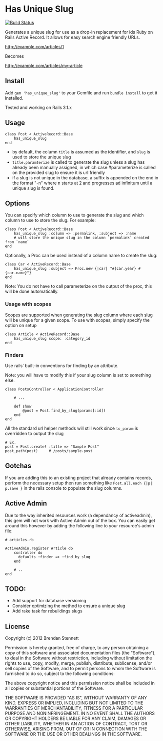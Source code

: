 # Has Unique Slug
[![Build Status](https://secure.travis-ci.org/HuffMoody/has_unique_slug.png)](http://travis-ci.org/HuffMoody/has_unique_slug)

Generates a unique slug for use as a drop-in replacement for ids Ruby on Rails Active Record.  It allows for easy search
engine friendly URLs.

http://example.com/articles/1

Becomes

http://example.com/articles/my-article

## Install

Add `gem 'has_unique_slug'` to your Gemfile and run `bundle install` to get it installed.

Tested and working on Rails 3.1.x

## Usage

	class Post < ActiveRecord::Base
		has_unique_slug
	end

- by default, the column `title` is assumed as the identifier, and `slug` is used to store the unique slug
- `title.paramterize` is called to generate the slug unless a slug has already been manually assigned, in which case #parameterize is called on the provided slug to ensure it is url friendly
- if a slug is not unique in the database, a suffix is appended on the end in the format "-n" where n starts at 2 and progresses ad infinitum until a unique slug is found.

## Options

You can specify which column to use to generate the slug and which column to use to store the slug. For example:

	class Post < ActiveRecord::Base
		has_unique_slug :column => :permalink, :subject => :name
		# will store the unique slug in the column `permalink` created from `name`
	end	

Optionally, a Proc can be used instead of a column name to create the slug:

    class Car < ActiveRecord::Base
        has_unique_slug :subject => Proc.new {|car| "#{car.year} #{car.name}"}
    end
Note: You do not have to call parameterize on the output of the proc, this will be done automatically.

### Usage with scopes

Scopes are supported when generating the slug column where each slug will be unique for a given scope.  To use with scopes, 
simply specify the option on setup

    class Article < ActiveRecord::Base
        has_unique_slug scope: :category_id
    end

### Finders

Use rails' built-in conventions for finding by an attribute.

Note: you will have to modify this if your slug column is set to something else.

    class PostsController < ApplicationController
        
        # ...
        
        def show
            @post = Post.find_by_slug(params[:id])
        end
    end     

All the standard url helper methods will still work since `to_param`  is overridden to output the slug
    
    # Ex.
    post = Post.create! :title => "Sample Post"
    post_path(post)     # /posts/sample-post


## Gotchas

If you are adding this to an existing project that already contains records, perform the necessary setup then run something like `Post.all.each {|p| p.save }` in the rails console to populate the slug columns.

## Active Admin

Due to the way inherited resources work (a dependancy of activeadmin), this gem will not work with Active Admin out of the box.  You can easily get around this however by adding the following line to your resource's admin file:

    # articles.rb
    
    ActiveAdmin.register Article do
        controller do
          defaults :finder => :find_by_slug
        end
        
        # ..
    end

## TODO:

- Add support for database versioning
- Consider optimizing the method to ensure a unique slug
- Add rake task for rebuildings slugs

## License

Copyright (c) 2012 Brendan Stennett

Permission is hereby granted, free of charge, to any person obtaining a copy of this software and associated documentation files (the "Software"), to deal in the Software without restriction, including without limitation the rights to use, copy, modify, merge, publish, distribute, sublicense, and/or sell copies of the Software, and to permit persons to whom the Software is furnished to do so, subject to the following conditions:

The above copyright notice and this permission notice shall be included in all copies or substantial portions of the Software.

THE SOFTWARE IS PROVIDED "AS IS", WITHOUT WARRANTY OF ANY KIND, EXPRESS OR IMPLIED, INCLUDING BUT NOT LIMITED TO THE WARRANTIES OF MERCHANTABILITY, FITNESS FOR A PARTICULAR PURPOSE AND NONINFRINGEMENT. IN NO EVENT SHALL THE AUTHORS OR COPYRIGHT HOLDERS BE LIABLE FOR ANY CLAIM, DAMAGES OR OTHER LIABILITY, WHETHER IN AN ACTION OF CONTRACT, TORT OR OTHERWISE, ARISING FROM, OUT OF OR IN CONNECTION WITH THE SOFTWARE OR THE USE OR OTHER DEALINGS IN THE SOFTWARE.
